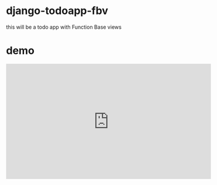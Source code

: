 # django-todoapp-fbv
 this will be a todo app with Function Base views


# demo
<iframe width="560" height="315" src="https://github.com/mahdyfarjad/Django-todoapp-FBV/assets/83094231/a0d88d0f-b24b-4b9b-9925-e2fedf143c90" frameborder="0" allowfullscreen></iframe>

